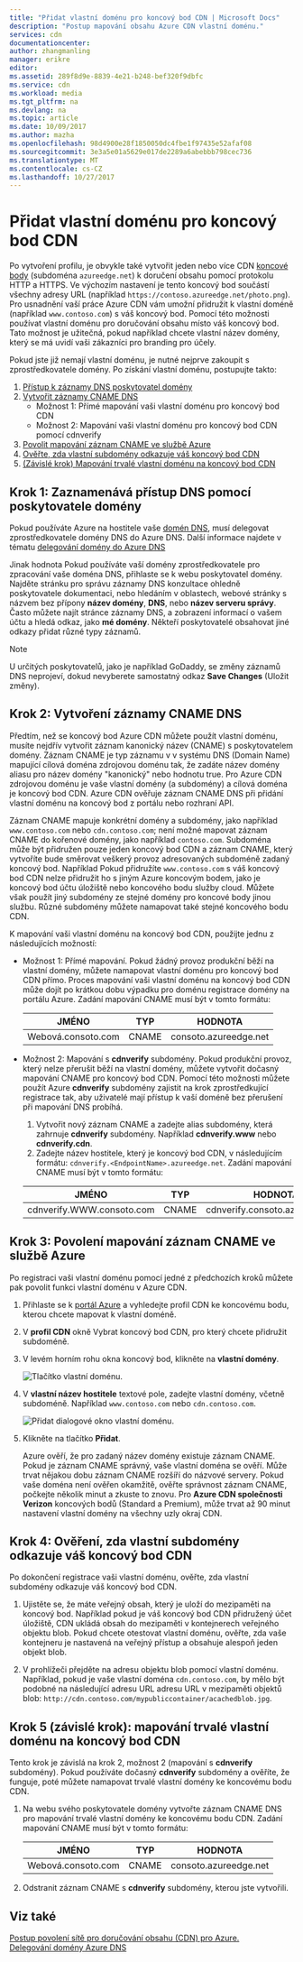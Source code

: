 ```yaml
---
title: "Přidat vlastní doménu pro koncový bod CDN | Microsoft Docs"
description: "Postup mapování obsahu Azure CDN vlastní doménu."
services: cdn
documentationcenter: 
author: zhangmanling
manager: erikre
editor: 
ms.assetid: 289f8d9e-8839-4e21-b248-bef320f9dbfc
ms.service: cdn
ms.workload: media
ms.tgt_pltfrm: na
ms.devlang: na
ms.topic: article
ms.date: 10/09/2017
ms.author: mazha
ms.openlocfilehash: 98d4900e28f1850050dc4fbe1f97435e52afaf08
ms.sourcegitcommit: 3e3a5e01a5629e017de2289a6abebbb798cec736
ms.translationtype: MT
ms.contentlocale: cs-CZ
ms.lasthandoff: 10/27/2017
---
```

# <a name="add-a-custom-domain-to-your-cdn-endpoint"></a>Přidat vlastní doménu pro koncový bod CDN
Po vytvoření profilu, je obvykle také vytvořit jeden nebo více CDN [koncové body](cdn-create-new-endpoint.md#create-a-new-cdn-endpoint) (subdoména `azureedge.net`) k doručení obsahu pomocí protokolu HTTP a HTTPS. Ve výchozím nastavení je tento koncový bod součástí všechny adresy URL (například `https://contoso.azureedge.net/photo.png`). Pro usnadnění vaší práce Azure CDN vám umožní přidružit k vlastní doméně (například `www.contoso.com`) s váš koncový bod. Pomocí této možnosti používat vlastní doménu pro doručování obsahu místo váš koncový bod. Tato možnost je užitečná, pokud například chcete vlastní název domény, který se má uvidí vaši zákazníci pro branding pro účely.

Pokud jste již nemají vlastní doménu, je nutné nejprve zakoupit s zprostředkovatele domény. Po získání vlastní doménu, postupujte takto:
1. [Přístup k záznamy DNS poskytovatel domény](#step-1-access-dns-records-by-using-your-domain-provider)
2. [Vytvořit záznamy CNAME DNS](#step-2-create-the-cname-dns-records)
    - Možnost 1: Přímé mapování vaši vlastní doménu pro koncový bod CDN
    - Možnost 2: Mapování vaši vlastní doménu pro koncový bod CDN pomocí cdnverify 
3. [Povolit mapování záznam CNAME ve službě Azure](#step-3-enable-the-cname-record-mapping-in-azure)
4. [Ověřte, zda vlastní subdomény odkazuje váš koncový bod CDN](#step-4-verify-that-the-custom-subdomain-references-your-cdn-endpoint)
5. [(Závislé krok) Mapování trvalé vlastní doménu na koncový bod CDN](#step-5-dependent-step-map-the-permanent-custom-domain-to-the-cdn-endpoint)

## <a name="step-1-access-dns-records-by-using-your-domain-provider"></a>Krok 1: Zaznamenává přístup DNS pomocí poskytovatele domény

Pokud používáte Azure na hostitele vaše [domén DNS](https://docs.microsoft.com/en-us/azure/dns/dns-overview), musí delegovat zprostředkovatele domény DNS do Azure DNS. Další informace najdete v tématu [delegování domény do Azure DNS](https://docs.microsoft.com/azure/dns/dns-delegate-domain-azure-dns)

Jinak hodnota Pokud používáte vaší domény zprostředkovatele pro zpracování vaše doména DNS, přihlaste se k webu poskytovatel domény. Najděte stránku pro správu záznamy DNS konzultace ohledně poskytovatele dokumentaci, nebo hledáním v oblastech, webové stránky s názvem bez přípony **název domény**, **DNS**, nebo **název serveru správy**. Často můžete najít stránce záznamy DNS, a zobrazení informací o vašem účtu a hledá odkaz, jako **mé domény**. Někteří poskytovatelé obsahovat jiné odkazy přidat různé typy záznamů.

> [!NOTE]
> U určitých poskytovatelů, jako je například GoDaddy, se změny záznamů DNS neprojeví, dokud nevyberete samostatný odkaz **Save Changes** (Uložit změny). 


## <a name="step-2-create-the-cname-dns-records"></a>Krok 2: Vytvoření záznamy CNAME DNS

Předtím, než se koncový bod Azure CDN můžete použít vlastní doménu, musíte nejdřív vytvořit záznam kanonický název (CNAME) s poskytovatelem domény. Záznam CNAME je typ záznamu v v systému DNS (Domain Name) mapující cílová doména zdrojovou doménu tak, že zadáte název domény aliasu pro název domény "kanonický" nebo hodnotu true. Pro Azure CDN zdrojovou doménu je vaše vlastní domény (a subdomény) a cílová doména je koncový bod CDN. Azure CDN ověřuje záznam CNAME DNS při přidání vlastní doménu na koncový bod z portálu nebo rozhraní API. 

Záznam CNAME mapuje konkrétní domény a subdomény, jako například `www.contoso.com` nebo `cdn.contoso.com`; není možné mapovat záznam CNAME do kořenové domény, jako například `contoso.com`. Subdoména může být přidružen pouze jeden koncový bod CDN a záznam CNAME, který vytvoříte bude směrovat veškerý provoz adresovaných subdoméně zadaný koncový bod. Například Pokud přidružíte `www.contoso.com` s váš koncový bod CDN nelze přidružit ho s jiným Azure koncovým bodem, jako je koncový bod účtu úložiště nebo koncového bodu služby cloud. Můžete však použít jiný subdomény ze stejné domény pro koncové body jinou službu. Různé subdomény můžete namapovat také stejné koncového bodu CDN.

K mapování vaši vlastní doménu na koncový bod CDN, použijte jednu z následujících možností:

- Možnost 1: Přímé mapování. Pokud žádný provoz produkční běží na vlastní domény, můžete namapovat vlastní doménu pro koncový bod CDN přímo. Proces mapování vaši vlastní doménu na koncový bod CDN může dojít po krátkou dobu výpadku pro doménu registrace domény na portálu Azure. Zadání mapování CNAME musí být v tomto formátu: 
 
  | JMÉNO             | TYP  | HODNOTA                  |
  |------------------|-------|------------------------|
  | Webová\.consoto.com | CNAME | consoto\.azureedge.net |


- Možnost 2: Mapování s **cdnverify** subdomény. Pokud produkční provoz, který nelze přerušit běží na vlastní domény, můžete vytvořit dočasný mapování CNAME pro koncový bod CDN. Pomocí této možnosti můžete použít Azure **cdnverify** subdomény zajistit na krok zprostředkující registrace tak, aby uživatelé mají přístup k vaší doméně bez přerušení při mapování DNS probíhá.

   1. Vytvořit nový záznam CNAME a zadejte alias subdomény, která zahrnuje **cdnverify** subdomény. Například **cdnverify.www** nebo **cdnverify.cdn**. 
   2. Zadejte název hostitele, který je koncový bod CDN, v následujícím formátu: `cdnverify.<EndpointName>.azureedge.net`. Zadání mapování CNAME musí být v tomto formátu: 

   | JMÉNO                       | TYP  | HODNOTA                            |
   |----------------------------|-------|----------------------------------|
   | cdnverify.WWW\.consoto.com | CNAME | cdnverify.consoto\.azureedge.net | 


## <a name="step-3-enable-the-cname-record-mapping-in-azure"></a>Krok 3: Povolení mapování záznam CNAME ve službě Azure

Po registraci vaši vlastní doménu pomocí jedné z předchozích kroků můžete pak povolit funkci vlastní doménu v Azure CDN. 

1. Přihlaste se k [portál Azure](https://portal.azure.com/) a vyhledejte profil CDN ke koncovému bodu, kterou chcete mapovat k vlastní doméně.  
2. V **profil CDN** okně Vybrat koncový bod CDN, pro který chcete přidružit subdoméně.
3. V levém horním rohu okna koncový bod, klikněte na **vlastní domény**. 

   ![Tlačítko vlastní doménu.](./media/cdn-map-content-to-custom-domain/cdn-custom-domain-button.png)

4. V **vlastní název hostitele** textové pole, zadejte vlastní domény, včetně subdoméně. Například `www.contoso.com` nebo `cdn.contoso.com`.

   ![Přidat dialogové okno vlastní doménu.](./media/cdn-map-content-to-custom-domain/cdn-add-custom-domain-dialog.png)

5. Klikněte na tlačítko **Přidat**.

   Azure ověří, že pro zadaný název domény existuje záznam CNAME. Pokud je záznam CNAME správný, vaše vlastní doména se ověří. Může trvat nějakou dobu záznam CNAME rozšíří do názvové servery. Pokud vaše doména není ověřen okamžitě, ověřte správnost záznam CNAME, počkejte několik minut a zkuste to znovu. Pro **Azure CDN společnosti Verizon** koncových bodů (Standard a Premium), může trvat až 90 minut nastavení vlastní domény na všechny uzly okraj CDN.  


## <a name="step-4-verify-that-the-custom-subdomain-references-your-cdn-endpoint"></a>Krok 4: Ověření, zda vlastní subdomény odkazuje váš koncový bod CDN

Po dokončení registrace vaši vlastní doménu, ověřte, zda vlastní subdomény odkazuje váš koncový bod CDN.
 
1. Ujistěte se, že máte veřejný obsah, který je uloží do mezipaměti na koncový bod. Například pokud je váš koncový bod CDN přidružený účet úložiště, CDN ukládá obsah do mezipaměti v kontejnerech veřejného objektu blob. Pokud chcete otestovat vlastní doménu, ověřte, zda vaše kontejneru je nastavená na veřejný přístup a obsahuje alespoň jeden objekt blob.

2. V prohlížeči přejděte na adresu objektu blob pomocí vlastní doménu. Například, pokud je vaše vlastní doména `cdn.contoso.com`, by mělo být podobné na následující adresu URL adresu URL v mezipaměti objektů blob: `http://cdn.contoso.com/mypubliccontainer/acachedblob.jpg`.


## <a name="step-5-dependent-step-map-the-permanent-custom-domain-to-the-cdn-endpoint"></a>Krok 5 (závislé krok): mapování trvalé vlastní doménu na koncový bod CDN

Tento krok je závislá na krok 2, možnost 2 (mapování s **cdnverify** subdomény). Pokud používáte dočasný **cdnverify** subdomény a ověříte, že funguje, poté můžete namapovat trvalé vlastní domény ke koncovému bodu CDN.

1. Na webu svého poskytovatele domény vytvořte záznam CNAME DNS pro mapování trvalé vlastní domény ke koncovému bodu CDN. Zadání mapování CNAME musí být v tomto formátu: 
 
   | JMÉNO             | TYP  | HODNOTA                  |
   |------------------|-------|------------------------|
   | Webová\.consoto.com | CNAME | consoto\.azureedge.net |
2. Odstranit záznam CNAME s **cdnverify** subdomény, kterou jste vytvořili.

## <a name="see-also"></a>Viz také
[Postup povolení sítě pro doručování obsahu (CDN) pro Azure.](cdn-create-new-endpoint.md)  
[Delegování domény Azure DNS](../dns/dns-domain-delegation.md)